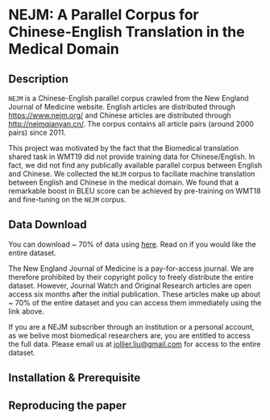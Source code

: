 # NEJM: A Parallel Corpus for Chinese-English Translation in the Medical Domain

## Description 
`NEJM` is a Chinese-English parallel corpus crawled from the New England Journal of Medicine website. English articles are distributed through <https://www.nejm.org/> and Chinese articles are distributed through <http://nejmqianyan.cn/>. The corpus contains all article pairs (around 2000 pairs) since 2011. 

This project was motivated by the fact that the Biomedical translation shared task in WMT19 did not provide training data for Chinese/English. In fact, we did not find any publically available parallel corpus between English and Chinese. We collected the `NEJM` corpus to faciliate machine translation between English and Chinese in the medical domain. We found that a remarkable boost in BLEU score can be achieved by pre-training on WMT18 and fine-tuning on the `NEJM` corpus. 


## Data Download 
You can download ~ 70% of data using [here](https://github.com/boxiangliu/med_translation/blob/master/data/nejm-open-access.tar.gz?raw=true). Read on if you would like the entire dataset. 

The New England Journal of Medicine is a pay-for-access journal. We are therefore prohibited by their copyright policy to freely distribute the entire dataset. However, Journal Watch and Original Research articles are open access six months after the initial publication. These articles make up about ~ 70% of the entire dataset and you can access them immediately using the link above. 

If you are a NEJM subscriber through an institution or a personal account, as we belive most biomedical researchers are, you are entitled to access the full data. Please email us at <jollier.liu@gmail.com> for access to the entire dataset. 

## Installation & Prerequisite 


## Reproducing the paper